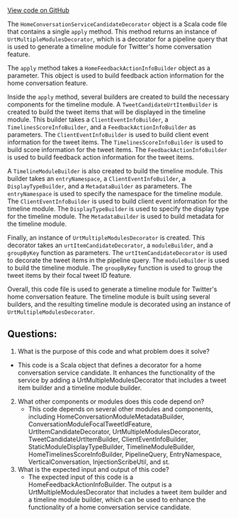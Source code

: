[View code on GitHub](https://github.com/misbahsy/the-algorithm/home-mixer/server/src/main/scala/com/twitter/home_mixer/functional_component/decorator/HomeConversationServiceCandidateDecorator.scala)

The `HomeConversationServiceCandidateDecorator` object is a Scala code file that contains a single `apply` method. This method returns an instance of `UrtMultipleModulesDecorator`, which is a decorator for a pipeline query that is used to generate a timeline module for Twitter's home conversation feature. 

The `apply` method takes a `HomeFeedbackActionInfoBuilder` object as a parameter. This object is used to build feedback action information for the home conversation feature. 

Inside the `apply` method, several builders are created to build the necessary components for the timeline module. A `TweetCandidateUrtItemBuilder` is created to build the tweet items that will be displayed in the timeline module. This builder takes a `ClientEventInfoBuilder`, a `TimelinesScoreInfoBuilder`, and a `FeedbackActionInfoBuilder` as parameters. The `ClientEventInfoBuilder` is used to build client event information for the tweet items. The `TimelinesScoreInfoBuilder` is used to build score information for the tweet items. The `FeedbackActionInfoBuilder` is used to build feedback action information for the tweet items. 

A `TimelineModuleBuilder` is also created to build the timeline module. This builder takes an `entryNamespace`, a `ClientEventInfoBuilder`, a `DisplayTypeBuilder`, and a `MetadataBuilder` as parameters. The `entryNamespace` is used to specify the namespace for the timeline module. The `ClientEventInfoBuilder` is used to build client event information for the timeline module. The `DisplayTypeBuilder` is used to specify the display type for the timeline module. The `MetadataBuilder` is used to build metadata for the timeline module. 

Finally, an instance of `UrtMultipleModulesDecorator` is created. This decorator takes an `urtItemCandidateDecorator`, a `moduleBuilder`, and a `groupByKey` function as parameters. The `urtItemCandidateDecorator` is used to decorate the tweet items in the pipeline query. The `moduleBuilder` is used to build the timeline module. The `groupByKey` function is used to group the tweet items by their focal tweet ID feature. 

Overall, this code file is used to generate a timeline module for Twitter's home conversation feature. The timeline module is built using several builders, and the resulting timeline module is decorated using an instance of `UrtMultipleModulesDecorator`.
## Questions: 
 1. What is the purpose of this code and what problem does it solve?
   - This code is a Scala object that defines a decorator for a home conversation service candidate. It enhances the functionality of the service by adding a UrtMultipleModulesDecorator that includes a tweet item builder and a timeline module builder.
2. What other components or modules does this code depend on?
   - This code depends on several other modules and components, including HomeConversationModuleMetadataBuilder, ConversationModuleFocalTweetIdFeature, UrtItemCandidateDecorator, UrtMultipleModulesDecorator, TweetCandidateUrtItemBuilder, ClientEventInfoBuilder, StaticModuleDisplayTypeBuilder, TimelineModuleBuilder, HomeTimelinesScoreInfoBuilder, PipelineQuery, EntryNamespace, VerticalConversation, InjectionScribeUtil, and st.
3. What is the expected input and output of this code?
   - The expected input of this code is a HomeFeedbackActionInfoBuilder. The output is a UrtMultipleModulesDecorator that includes a tweet item builder and a timeline module builder, which can be used to enhance the functionality of a home conversation service candidate.